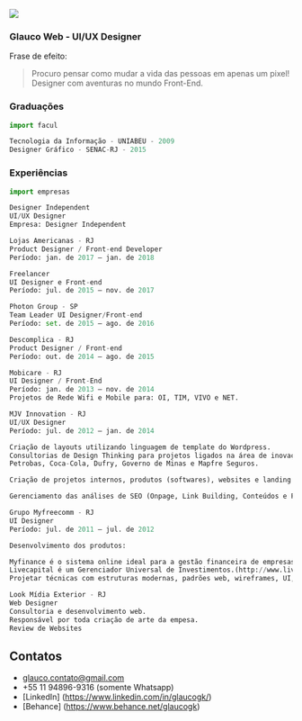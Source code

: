 ![](https://media-exp1.licdn.com/dms/image/C5603AQGf-Bo7d6InRQ/profile-displayphoto-shrink_200_200/0?e=1588204800&v=beta&t=uRsa_1-BmUwaM6_QuOzQ3OziWwJ9IfWijWfrE-3fyew)

### Glauco Web - UI/UX Designer
Frase de efeito:
> Procuro pensar como mudar a vida das pessoas em apenas um pixel!
Designer com aventuras no mundo Front-End.

### Graduações
```python
import facul

Tecnologia da Informação - UNIABEU - 2009
Designer Gráfico - SENAC-RJ - 2015
```

### Experiências
```python
import empresas
```

```python
Designer Independent
UI/UX Designer
Empresa: Designer Independent
```

```python
Lojas Americanas - RJ
Product Designer / Front-end Developer
Período: jan. de 2017 – jan. de 2018
```

```python
Freelancer
UI Designer e Front-end
Período: jul. de 2015 – nov. de 2017
```

```python
Photon Group - SP
Team Leader UI Designer/Front-end
Período: set. de 2015 – ago. de 2016
```

```python
Descomplica - RJ
Product Designer / Front-end
Período: out. de 2014 – ago. de 2015
```

```python
Mobicare - RJ
UI Designer / Front-End
Período: jan. de 2013 – nov. de 2014
Projetos de Rede Wifi e Mobile para: OI, TIM, VIVO e NET.
```

```python
MJV Innovation - RJ
UI/UX Designer
Período: jul. de 2012 – jan. de 2014

Criação de layouts utilizando linguagem de template do Wordpress. 
Consultorias de Design Thinking para projetos ligados na área de inovação e tecnologia das empresas: 
Petrobas, Coca-Cola, Dufry, Governo de Minas e Mapfre Seguros.

Criação de projetos internos, produtos (softwares), websites e landing pages.

Gerenciamento das análises de SEO (Onpage, Link Building, Conteúdos e Ferramentas de SEO)
```

```python
Grupo Myfreecomm - RJ
UI Designer
Período: jul. de 2011 – jul. de 2012

Desenvolvimento dos produtos:

Myfinance é o sistema online ideal para a gestão financeira de empresas. (http://www.myfinance.com.br)
Livecapital é um Gerenciador Universal de Investimentos.(http://www.livecapital.com.br)
Projetar técnicas com estruturas modernas, padrões web, wireframes, UI, otimização e frameworks.
```

```python
Look Mídia Exterior - RJ
Web Designer
Consultoria e desenvolvimento web.
Responsável por toda criação de arte da empesa.
Review de Websites
```

## Contatos

* glauco.contato@gmail.com
* +55 11 94896-9316 (somente Whatsapp)
* [LinkedIn] (https://www.linkedin.com/in/glaucogk/)
* [Behance] (https://www.behance.net/glaucogk)
